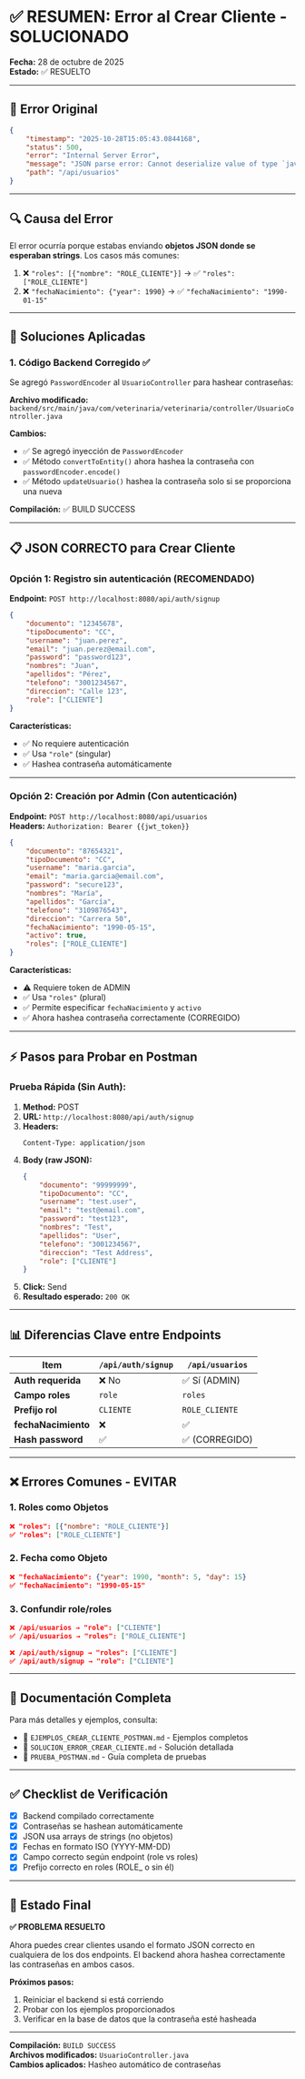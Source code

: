 # ✅ RESUMEN: Error al Crear Cliente - SOLUCIONADO

**Fecha:** 28 de octubre de 2025  
**Estado:** ✅ RESUELTO  

---

## 🐛 Error Original

```json
{
    "timestamp": "2025-10-28T15:05:43.0844168",
    "status": 500,
    "error": "Internal Server Error",
    "message": "JSON parse error: Cannot deserialize value of type `java.lang.String` from Object value (token `JsonToken.START_OBJECT`)",
    "path": "/api/usuarios"
}
```

---

## 🔍 Causa del Error

El error ocurría porque estabas enviando **objetos JSON donde se esperaban strings**. Los casos más comunes:

1. ❌ `"roles": [{"nombre": "ROLE_CLIENTE"}]` → ✅ `"roles": ["ROLE_CLIENTE"]`
2. ❌ `"fechaNacimiento": {"year": 1990}` → ✅ `"fechaNacimiento": "1990-01-15"`

---

## 🔧 Soluciones Aplicadas

### 1. **Código Backend Corregido** ✅

Se agregó `PasswordEncoder` al `UsuarioController` para hashear contraseñas:

**Archivo modificado:** `backend/src/main/java/com/veterinaria/veterinaria/controller/UsuarioController.java`

**Cambios:**
- ✅ Se agregó inyección de `PasswordEncoder`
- ✅ Método `convertToEntity()` ahora hashea la contraseña con `passwordEncoder.encode()`
- ✅ Método `updateUsuario()` hashea la contraseña solo si se proporciona una nueva

**Compilación:** ✅ BUILD SUCCESS

---

## 📋 JSON CORRECTO para Crear Cliente

### **Opción 1: Registro sin autenticación** (RECOMENDADO)

**Endpoint:** `POST http://localhost:8080/api/auth/signup`

```json
{
    "documento": "12345678",
    "tipoDocumento": "CC",
    "username": "juan.perez",
    "email": "juan.perez@email.com",
    "password": "password123",
    "nombres": "Juan",
    "apellidos": "Pérez",
    "telefono": "3001234567",
    "direccion": "Calle 123",
    "role": ["CLIENTE"]
}
```

**Características:**
- ✅ No requiere autenticación
- ✅ Usa `"role"` (singular)
- ✅ Hashea contraseña automáticamente

---

### **Opción 2: Creación por Admin** (Con autenticación)

**Endpoint:** `POST http://localhost:8080/api/usuarios`  
**Headers:** `Authorization: Bearer {{jwt_token}}`

```json
{
    "documento": "87654321",
    "tipoDocumento": "CC",
    "username": "maria.garcia",
    "email": "maria.garcia@email.com",
    "password": "secure123",
    "nombres": "María",
    "apellidos": "García",
    "telefono": "3109876543",
    "direccion": "Carrera 50",
    "fechaNacimiento": "1990-05-15",
    "activo": true,
    "roles": ["ROLE_CLIENTE"]
}
```

**Características:**
- ⚠️ Requiere token de ADMIN
- ✅ Usa `"roles"` (plural)
- ✅ Permite especificar `fechaNacimiento` y `activo`
- ✅ Ahora hashea contraseña correctamente (CORREGIDO)

---

## ⚡ Pasos para Probar en Postman

### **Prueba Rápida (Sin Auth):**

1. **Method:** POST
2. **URL:** `http://localhost:8080/api/auth/signup`
3. **Headers:** 
   ```
   Content-Type: application/json
   ```
4. **Body (raw JSON):**
   ```json
   {
       "documento": "99999999",
       "tipoDocumento": "CC",
       "username": "test.user",
       "email": "test@email.com",
       "password": "test123",
       "nombres": "Test",
       "apellidos": "User",
       "telefono": "3001234567",
       "direccion": "Test Address",
       "role": ["CLIENTE"]
   }
   ```
5. **Click:** Send
6. **Resultado esperado:** `200 OK`

---

## 📊 Diferencias Clave entre Endpoints

| Item | `/api/auth/signup` | `/api/usuarios` |
|------|-------------------|----------------|
| **Auth requerida** | ❌ No | ✅ Sí (ADMIN) |
| **Campo roles** | `role` | `roles` |
| **Prefijo rol** | `CLIENTE` | `ROLE_CLIENTE` |
| **fechaNacimiento** | ❌ | ✅ |
| **Hash password** | ✅ | ✅ (CORREGIDO) |

---

## ❌ Errores Comunes - EVITAR

### 1. **Roles como Objetos**
```json
❌ "roles": [{"nombre": "ROLE_CLIENTE"}]
✅ "roles": ["ROLE_CLIENTE"]
```

### 2. **Fecha como Objeto**
```json
❌ "fechaNacimiento": {"year": 1990, "month": 5, "day": 15}
✅ "fechaNacimiento": "1990-05-15"
```

### 3. **Confundir role/roles**
```json
❌ /api/usuarios → "role": ["CLIENTE"]
✅ /api/usuarios → "roles": ["ROLE_CLIENTE"]

❌ /api/auth/signup → "roles": ["CLIENTE"]
✅ /api/auth/signup → "role": ["CLIENTE"]
```

---

## 📝 Documentación Completa

Para más detalles y ejemplos, consulta:
- 📄 `EJEMPLOS_CREAR_CLIENTE_POSTMAN.md` - Ejemplos completos
- 📄 `SOLUCION_ERROR_CREAR_CLIENTE.md` - Solución detallada
- 📄 `PRUEBA_POSTMAN.md` - Guía completa de pruebas

---

## ✅ Checklist de Verificación

- [x] Backend compilado correctamente
- [x] Contraseñas se hashean automáticamente
- [x] JSON usa arrays de strings (no objetos)
- [x] Fechas en formato ISO (YYYY-MM-DD)
- [x] Campo correcto según endpoint (role vs roles)
- [x] Prefijo correcto en roles (ROLE_ o sin él)

---

## 🎉 Estado Final

**✅ PROBLEMA RESUELTO**

Ahora puedes crear clientes usando el formato JSON correcto en cualquiera de los dos endpoints. El backend ahora hashea correctamente las contraseñas en ambos casos.

**Próximos pasos:**
1. Reiniciar el backend si está corriendo
2. Probar con los ejemplos proporcionados
3. Verificar en la base de datos que la contraseña esté hasheada

---

**Compilación:** `BUILD SUCCESS`  
**Archivos modificados:** `UsuarioController.java`  
**Cambios aplicados:** Hasheo automático de contraseñas
